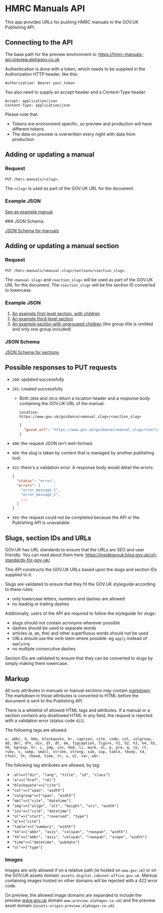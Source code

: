 # HMRC Manuals API

This app provides URLs for pushing HMRC manuals to the GOV.UK Publishing API.

## Connecting to the API

The base path for the preview environment is:
https://hmrc-manuals-api.preview.alphagov.co.uk

Authentication is done with a token, which needs to be supplied in the Authorization HTTP header, like this:

```Authorization: Bearer your_token```

You also need to supply an accept header and a Content-Type header:

    Accept: application/json
    Content-Type: application/json

Please note that:
* Tokens are environment specific, so preview and production will have different tokens.
* The data on preview is overwritten every night with data from production

## Adding or updating a manual

### Request

`PUT /hmrc-manuals/<slug>`.

The `<slug>` is used as part of the GOV.UK URL for the document.

### Example JSON

[See an example manual](/public/json_examples/requests/employment-income-manual.json)


### JSON Schema

[JSON Schema for manuals](public/manual-schema.json)

## Adding or updating a manual section

### Request

`PUT /hmrc-manuals/<manual-slug>/sections/<section_slug>`.

The `<manual-slug>` and `<section_slug>` will be used as part of the GOV.UK URL for the document. The `<section_slug>` will be the section ID converted to lowercase.

### Example JSON

1. [An example first-level section, with children](/public/json_examples/requests/employment-income-manual/eim11800.json)
1. [An example third-level section](/public/json_examples/requests/employment-income-manual/eim25525.json)
1. [An example section with ungrouped children](/public/json_examples/requests/employment-income-manual/eim11200.json) (the group title is omitted and only one group included)


### JSON Schema

[JSON Schema for sections](public/section-schema.json)

## Possible responses to PUT requests

* `200`: updated successfully
* `201`: created successfully
  * Both `200`s and `201`s return a location header and a response body containing the GOV.UK URL of the manual:

    `Location: https://www.gov.uk/guidance/<manual_slug>/<section_slug>`
    ```json
    {
      "govuk_url": "https://www.gov.uk/guidance/<manual_slug>/<section_slug>"
    }
    ```
* `400`: the request JSON isn't well-formed.
* `409`: the slug is taken by content that is managed by another publishing tool.
* `422`: there's a validation error. A response body would detail the errors:

    ```json
    {
      "status": "error",
      "errors": [
        "error_message_1",
        "error_message_2",
        ...
      ]
    }
    ```

* `503`: the request could not be completed because the API or the Publishing API is unavailable.

## Slugs, section IDs and URLs

GOV.UK has URL standards to ensure that the URLs are SEO and user friendly. You
can read about them here: https://insidegovuk.blog.gov.uk/url-standards-for-gov-uk/

This API constructs the GOV.UK URLs based upon the slugs and section IDs supplied to it.

Slugs are validated to ensure that they fit the GOV.UK styleguide according to these rules:

* only lowercase letters, numbers and dashes are allowed
* no leading or trailing dashes

Additionally, users of the API are required to follow the styleguide for slugs:

* slugs should not contain acronyms wherever possible
* dashes should be used to separate words
* articles (a, an, the) and other superfluous words should not be used
* URLs should use the verb stem where possible: eg `apply` instead of `applying`
* no multiple consecutive dashes

Section IDs are validated to ensure that they can be converted to slugs by simply making them lowercase.

## Markup

All `body` attributes in manuals or manual sections may contain
[markdown](http://daringfireball.net/projects/markdown/syntax). The markdown in those attributes
is converted to HTML before the document is sent to the Publishing API.

There is a whitelist of allowed HTML tags and attributes. If a manual or a section
contains any disallowed HTML in any field, the request is rejected with a validation error (status code `422`).

The following tags are allowed:

```
a, abbr, b, bdo, blockquote, br, caption, cite, code, col, colgroup, dd, del, dfn, div, dl, dt, em, figcaption, figure, h1, h2, h3, h4, h5, h6, hgroup, hr, i, img, ins, kbd, li, mark, ol, p, pre, q, rp, rt, ruby, s, samp, small, strike, strong, sub, sup, table, tbody, td, tfoot, th, thead, time, tr, u, ul, var, wbr.
```

The following tag attributes are allowed, by tag:

* `:all=>["dir", "lang", "title", "id", "class"]`
* `"a"=>["href", "rel"]`
* `"blockquote"=>["cite"]`
* `"col"=>["span", "width"]`
* `"colgroup"=>["span", "width"]`
* `"del"=>["cite", "datetime"]`
* `"img"=>["align", "alt", "height", "src", "width"]`
* `"ins"=>["cite", "datetime"]`
* `"ol"=>["start", "reversed", "type"]`
* `"q"=>["cite"]`
* `"table"=>["summary", "width"]`
* `"td"=>["abbr", "axis", "colspan", "rowspan", "width"]`
* `"th"=>["abbr", "axis", "colspan", "rowspan", "scope", "width"]`
* `"time"=>["datetime", "pubdate"]`
* `"ul"=>["type"]`

### Images

Images are only allowed if on a relative path (ie hosted on `www.gov.uk`) or on
the GOV.UK assets domain: `assets.digital.cabinet-office.gov.uk`. Markup
containing images hosted on other domains will be rejected with a 422 error code.

On preview, the allowed image domains are expanded to include the preview
www.gov.uk domain `www.preview.alphagov.co.uk`) and the preview asset domain
(`assets-origin.preview.alphagov.co.uk`).
